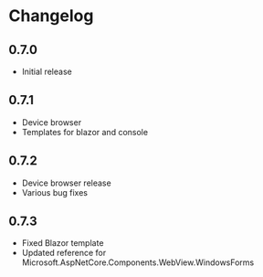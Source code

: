 # Changelog

## 0.7.0
  * Initial release

## 0.7.1
  * Device browser
  * Templates for blazor and console

## 0.7.2
  * Device browser release
  * Various bug fixes

## 0.7.3
  * Fixed Blazor template
  * Updated reference for Microsoft.AspNetCore.Components.WebView.WindowsForms